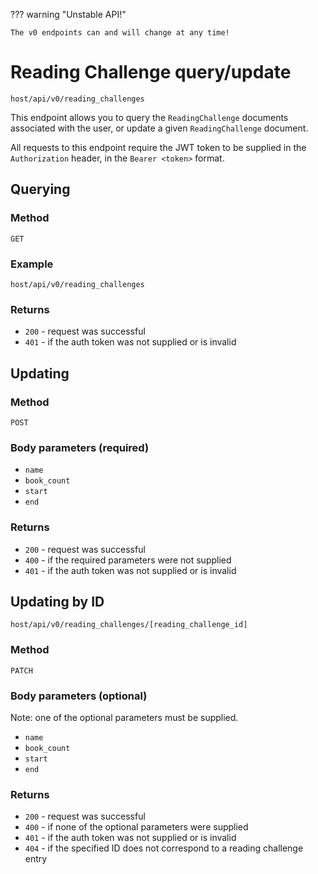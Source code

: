 ??? warning "Unstable API!"

    The v0 endpoints can and will change at any time!

# Reading Challenge query/update

`host/api/v0/reading_challenges`

This endpoint allows you to query the `ReadingChallenge` documents associated with the user, or update a given `ReadingChallenge` document.

All requests to this endpoint require the JWT token to be supplied in the `Authorization` header, in the `Bearer <token>` format.

## Querying

### Method

`GET`

### Example

`host/api/v0/reading_challenges`

### Returns

- `200` - request was successful
- `401` - if the auth token was not supplied or is invalid

## Updating

### Method

`POST`

### Body parameters (**required**)

- `name`
- `book_count`
- `start`
- `end`

### Returns

- `200` - request was successful
- `400` - if the required parameters were not supplied
- `401` - if the auth token was not supplied or is invalid

## Updating by ID

`host/api/v0/reading_challenges/[reading_challenge_id]`

### Method

`PATCH`

### Body parameters (optional)

Note: one of the optional parameters must be supplied.

- `name`
- `book_count`
- `start`
- `end`

### Returns

- `200` - request was successful
- `400` - if none of the optional parameters were supplied
- `401` - if the auth token was not supplied or is invalid
- `404` - if the specified ID does not correspond to a reading challenge entry
